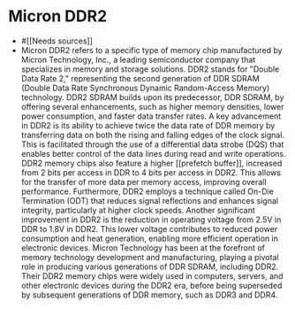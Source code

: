 # Micron DDR2

- #[[Needs sources]]
- Micron DDR2 refers to a specific type of memory chip manufactured by Micron Technology, Inc., a leading semiconductor company that specializes in memory and storage solutions. DDR2 stands for "Double Data Rate 2," representing the second generation of DDR SDRAM (Double Data Rate Synchronous Dynamic Random-Access Memory) technology.
  DDR2 SDRAM builds upon its predecessor, DDR SDRAM, by offering several enhancements, such as higher memory densities, lower power consumption, and faster data transfer rates. A key advancement in DDR2 is its ability to achieve twice the data rate of DDR memory by transferring data on both the rising and falling edges of the clock signal. This is facilitated through the use of a differential data strobe (DQS) that enables better control of the data lines during read and write operations.
  DDR2 memory chips also feature a higher [[prefetch buffer]], increased from 2 bits per access in DDR to 4 bits per access in DDR2. This allows for the transfer of more data per memory access, improving overall performance. Furthermore, DDR2 employs a technique called On-Die Termination (ODT) that reduces signal reflections and enhances signal integrity, particularly at higher clock speeds.
  Another significant improvement in DDR2 is the reduction in operating voltage from 2.5V in DDR to 1.8V in DDR2. This lower voltage contributes to reduced power consumption and heat generation, enabling more efficient operation in electronic devices.
  Micron Technology has been at the forefront of memory technology development and manufacturing, playing a pivotal role in producing various generations of DDR SDRAM, including DDR2. Their DDR2 memory chips were widely used in computers, servers, and other electronic devices during the DDR2 era, before being superseded by subsequent generations of DDR memory, such as DDR3 and DDR4.

